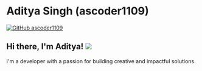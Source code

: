 # Aditya Singh (ascoder1109)

[![GitHub ascoder1109](https://img.shields.io/github/followers/ascoder1109?label=Follow&style=social)](https://github.com/ascoder1109)

## Hi there, I'm Aditya! <img src = "https://wdfdqa.bl.files.1drv.com/y4m-Eyzy6t11h3ZLeKghpthV71F6Wa3GguLRl9-0oKL6Za7ljWpvDU_0Yl9JjyR6N-PovtWHNNTHuWdSjMeqh6MRsWNC9q4vYvpTDz3Tllsk0s61MI2XBFhufmWTkZWqIyJt11N6kllJO6jyfxwxOTNW090qNBCAIWOYeLoRkiZfipmF0WPsd3CRqX3d-LyMk71ucujpgrzrZ_-pOPBL_vjfWbTUJdPBpFi2T6kjmjbzFc">
I'm a developer with a passion for building creative and impactful solutions.


